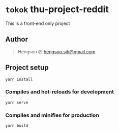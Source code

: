 # `tokok` thu-project-reddit
This is a front-end only project

## Author
> Hengsoo @ hengsoo.sjh@gmail.com

## Project setup
```
yarn install
```

### Compiles and hot-reloads for development
```
yarn serve
```

### Compiles and minifies for production
```
yarn build
```
